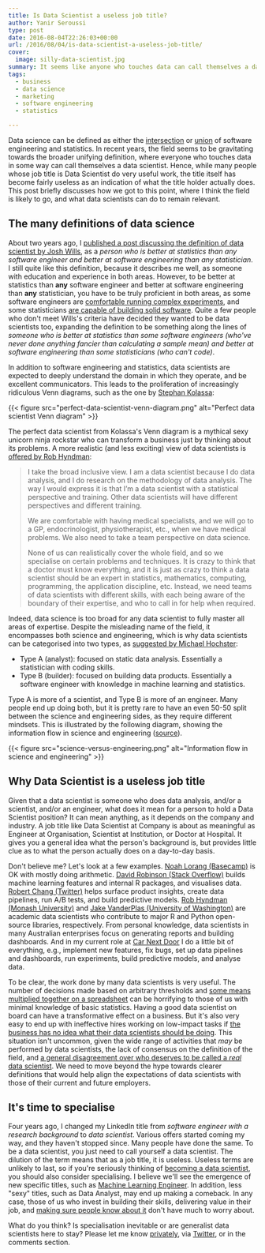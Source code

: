 ```yaml
---
title: Is Data Scientist a useless job title?
author: Yanir Seroussi
type: post
date: 2016-08-04T22:26:03+00:00
url: /2016/08/04/is-data-scientist-a-useless-job-title/
cover:
  image: silly-data-scientist.jpg
summary: It seems like anyone who touches data can call themselves a data scientist, which makes the title useless. The work they do can still be useful, though.
tags:
  - business
  - data science
  - marketing
  - software engineering
  - statistics

---
```

Data science can be defined as either the [intersection][1] or <a href="http://robjhyndman.com/hyndsight/am-i-a-data-scientist/" target="_blank" rel="noopener">union</a> of software engineering and statistics. In recent years, the field seems to be gravitating towards the broader unifying definition, where everyone who touches data in some way can call themselves a data scientist. Hence, while many people whose job title is Data Scientist do very useful work, the title itself has become fairly useless as an indication of what the title holder actually does. This post briefly discusses how we got to this point, where I think the field is likely to go, and what data scientists can do to remain relevant.

## The many definitions of data science

About two years ago, I [published a post discussing the definition of data scientist by Josh Wills][1], as a _person who is better at statistics than any software engineer and better at software engineering than any statistician_. I still quite like this definition, because it describes me well, as someone with education and experience in both areas. However, to be better at statistics than **any** software engineer and better at software engineering than **any** statistician, you have to be truly proficient in both areas, as some software engineers are <a href="https://code.facebook.com/posts/1072626246134461/introducing-fblearner-flow-facebook-s-ai-backbone/" target="_blank" rel="noopener">comfortable running complex experiments</a>, and some statisticians <a href="https://www.r-project.org/contributors.html" target="_blank" rel="noopener">are capable of building solid software</a>. Quite a few people who don't meet Wills's criteria have decided they wanted to be data scientists too, expanding the definition to be something along the lines of _someone who is better at statistics than some software engineers (who've never done anything fancier than calculating a sample mean) and better at software engineering than some statisticians (who can't code)_.

In addition to software engineering and statistics, data scientists are expected to deeply understand the domain in which they operate, and be excellent communicators. This leads to the proliferation of increasingly ridiculous Venn diagrams, such as the one by <a href="http://datascience.stackexchange.com/a/2406" target="_blank" rel="noopener">Stephan Kolassa</a>:

{{< figure src="perfect-data-scientist-venn-diagram.png" alt="Perfect data scientist Venn diagram" >}}

The perfect data scientist from Kolassa's Venn diagram is a mythical sexy unicorn ninja rockstar who can transform a business just by thinking about its problems. A more realistic (and less exciting) view of data scientists is <a href="http://robjhyndman.com/hyndsight/am-i-a-data-scientist/" target="_blank" rel="noopener">offered by Rob Hyndman</a>:

> I take the broad inclusive view. I am a data scientist because I do data analysis, and I do research on the methodology of data analysis. The way I would express it is that I’m a data scientist with a statistical perspective and training. Other data scientists will have different perspectives and different training.
> 
> We are comfortable with having medical specialists, and we will go to a GP, endocrinologist, physiotherapist, etc., when we have medical problems. We also need to take a team perspective on data science.
> 
> None of us can realistically cover the whole field, and so we specialise on certain problems and techniques. It is crazy to think that a doctor must know everything, and it is just as crazy to think a data scientist should be an expert in statistics, mathematics, computing, programming, the application discipline, etc. Instead, we need teams of data scientists with different skills, with each being aware of the boundary of their expertise, and who to call in for help when required. 

Indeed, data science is too broad for any data scientist to fully master all areas of expertise. Despite the misleading name of the field, it encompasses both science and engineering, which is why data scientists can be categorised into two types, as <a href="https://www.quora.com/What-is-data-science/answer/Michael-Hochster?srid=2sK8&share=98226ca3" target="_blank" rel="noopener">suggested by Michael Hochster</a>:

  * Type A (analyst): focused on static data analysis. Essentially a statistician with coding skills.
  * Type B (builder): focused on building data products. Essentially a software engineer with knowledge in machine learning and statistics.

Type A is more of a scientist, and Type B is more of an engineer. Many people end up doing both, but it is pretty rare to have an even 50-50 split between the science and engineering sides, as they require different mindsets. This is illustrated by the following diagram, showing the information flow in science and engineering (<a href="https://www.farnamstreetblog.com/2013/07/the-difference-between-science-and-engineering/" target="_blank" rel="noopener">source</a>).

{{< figure src="science-versus-engineering.png" alt="Information flow in science and engineering" >}}

## Why Data Scientist is a useless job title

Given that a data scientist is someone who does data analysis, and/or a scientist, and/or an engineer, what does it mean for a person to hold a Data Scientist position? It can mean anything, as it depends on the company and industry. A job title like Data Scientist at Company is about as meaningful as Engineer at Organisation, Scientist at Institution, or Doctor at Hospital. It gives you a general idea what the person's background is, but provides little clue as to what the person actually does on a day-to-day basis.

Don't believe me? Let's look at a few examples. <a href="https://m.signalvnoise.com/data-scientists-mostly-just-do-arithmetic-and-that-s-a-good-thing-c6371885f7f6" target="_blank" rel="noopener">Noah Lorang (Basecamp)</a> is OK with mostly doing arithmetic. <a href="http://varianceexplained.org/r/year_data_scientist/" target="_blank" rel="noopener">David Robinson (Stack Overflow)</a> builds machine learning features and internal R packages, and visualises data. <a href="https://medium.com/@rchang/my-two-year-journey-as-a-data-scientist-at-twitter-f0c13298aee6" target="_blank" rel="noopener">Robert Chang (Twitter)</a> helps surface product insights, create data pipelines, run A/B tests, and build predictive models. <a href="http://robjhyndman.com/hyndsight/am-i-a-data-scientist/" target="_blank" rel="noopener">Rob Hyndman (Monash University)</a> and <a href="http://staff.washington.edu/jakevdp/" target="_blank" rel="noopener">Jake VanderPlas (University of Washington)</a> are academic data scientists who contribute to major R and Python open-source libraries, respectively. From personal knowledge, data scientists in many Australian enterprises focus on generating reports and building dashboards. And in my current role at <a href="https://www.carnextdoor.com.au" target="_blank" rel="noopener">Car Next Door</a> I do a little bit of everything, e.g., implement new features, fix bugs, set up data pipelines and dashboards, run experiments, build predictive models, and analyse data.

To be clear, the work done by many data scientists is very useful. The number of decisions made based on arbitrary thresholds and <a href="https://blog.kissmetrics.com/how-to-calculate-lifetime-value/" target="_blank" rel="nofollow noopener">some means multiplied together on a spreadsheet</a> can be horrifying to those of us with minimal knowledge of basic statistics. Having a good data scientist on board can have a transformative effect on a business. But it's also very easy to end up with ineffective hires working on low-impact tasks if [the business has no idea what their data scientists should be doing][2]. This situation isn't uncommon, given the wide range of activities that _may_ be performed by data scientists, the lack of consensus on the definition of the field, and <a href="https://www.quora.com/What-are-20-questions-to-detect-fake-data-scientists" target="_blank" rel="noopener">a general disagreement over who deserves to be called a <i>real</i> data scientist</a>. We need to move beyond the hype towards clearer definitions that would help align the expectations of data scientists with those of their current and future employers. 

## It's time to specialise

Four years ago, I changed my LinkedIn title from _software engineer with a research background_ to _data scientist_. Various offers started coming my way, and they haven't stopped since. Many people have done the same. To be a data scientist, you just need to call yourself a data scientist. The dilution of the term means that as a job title, it is useless. Useless terms are unlikely to last, so if you're seriously thinking of <a href="https://www.experfy.com/blog/how-to-become-a-data-scientist-part-1-3" target="_blank" rel="noopener">becoming a data scientist</a>, you should also consider specialising. I believe we'll see the emergence of new specific titles, such as <a href="http://machinelearningmastery.com/machine-learning-for-programmers/" target="_blank" rel="noopener">Machine Learning Engineer</a>. In addition, less "sexy" titles, such as Data Analyst, may end up making a comeback. In any case, those of us who invest in building their skills, delivering value in their job, and <a href="http://analyticsmadeskeezy.com/2012/11/05/check-yo-self-5-things-you-should-know-about-data-science-author-note/" target="_blank" rel="noopener">making sure people know about it</a> don't have much to worry about.

What do you think? Is specialisation inevitable or are generalist data scientists here to stay? Please let me know [privately][3], via <a href="https://twitter.com/yanirseroussi" target="_blank" rel="noopener">Twitter</a>, or in the comments section.

 [1]: https://yanirseroussi.com/2014/10/23/what-is-data-science/
 [2]: https://yanirseroussi.com/2015/08/24/you-dont-need-a-data-scientist-yet/
 [3]: https://yanirseroussi.com/about/
